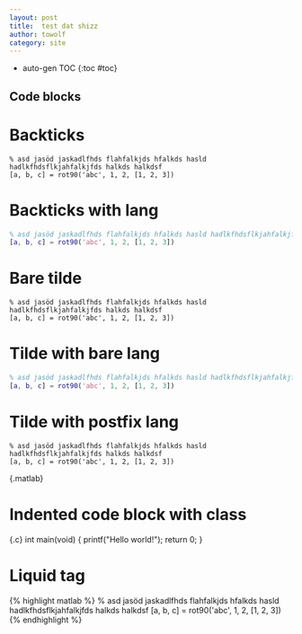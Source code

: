 ```yaml
---
layout: post
title:  test dat shizz
author: towolf
category: site
---
```


* auto-gen TOC
{:toc #toc}


Code blocks
-----------

Backticks
=========

```
% asd jasöd jaskadlfhds flahfalkjds hfalkds hasld hadlkfhdsflkjahfalkjfds halkds halkdsf
[a, b, c] = rot90('abc', 1, 2, [1, 2, 3])
```

Backticks with lang
===================

```matlab
% asd jasöd jaskadlfhds flahfalkjds hfalkds hasld hadlkfhdsflkjahfalkjfds halkds halkdsf
[a, b, c] = rot90('abc', 1, 2, [1, 2, 3])
```

Bare tilde
==========

~~~
% asd jasöd jaskadlfhds flahfalkjds hfalkds hasld hadlkfhdsflkjahfalkjfds halkds halkdsf
[a, b, c] = rot90('abc', 1, 2, [1, 2, 3])
~~~

Tilde with bare lang
====================

~~~ matlab
% asd jasöd jaskadlfhds flahfalkjds hfalkds hasld hadlkfhdsflkjahfalkjfds halkds halkdsf
[a, b, c] = rot90('abc', 1, 2, [1, 2, 3])
~~~

Tilde with postfix lang
=======================

~~~
% asd jasöd jaskadlfhds flahfalkjds hfalkds hasld hadlkfhdsflkjahfalkjfds halkds halkdsf
[a, b, c] = rot90('abc', 1, 2, [1, 2, 3])
~~~
{.matlab}

Indented code block with class
==============================

{.c}
    int main(void) {
      printf("Hello world!");
      return 0; 
    }

Liquid tag
==========

{% highlight matlab %}
% asd jasöd jaskadlfhds flahfalkjds hfalkds hasld hadlkfhdsflkjahfalkjfds halkds halkdsf
[a, b, c] = rot90('abc', 1, 2, [1, 2, 3])
{% endhighlight %}
